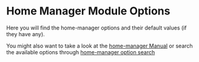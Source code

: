 # Home Manager Module Options

Here you will find the home-manager options and their default values (if they
have any).

You might also want to take a look at the [home-manager
Manual](https://nix-community.github.io/home-manager/) or search the available
options through [home-manager option
search](https://mipmip.github.io/home-manager-option-search/)

<!-- toc -->
